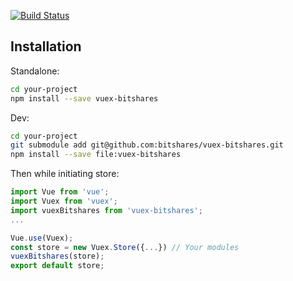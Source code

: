 [![Build Status](https://travis-ci.org/TrustyFund/vuex-bitshares.svg?branch=master)](https://travis-ci.org/TrustyFund/vuex-bitshares)

## Installation

Standalone:
```sh
cd your-project
npm install --save vuex-bitshares
```

Dev: 
```sh
cd your-project
git submodule add git@github.com:bitshares/vuex-bitshares.git
npm install --save file:vuex-bitshares
```


Then while initiating store:
```js
import Vue from 'vue';
import Vuex from 'vuex';
import vuexBitshares from 'vuex-bitshares';
...

Vue.use(Vuex);
const store = new Vuex.Store({...}) // Your modules
vuexBitshares(store);
export default store;
```

